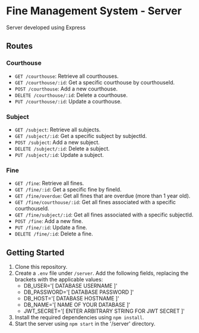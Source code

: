 # Fine Management System - Server

Server developed using Express

## Routes

### Courthouse

- `GET /courthouse`: Retrieve all courthouses.
- `GET /courthouse/:id`: Get a specific courthouse by courthouseId.
- `POST /courthouse`: Add a new courthouse.
- `DELETE /courthouse/:id`: Delete a courthouse.
- `PUT /courthouse/:id`: Update a courthouse.

### Subject

- `GET /subject`: Retrieve all subjects.
- `GET /subject/:id`: Get a specific subject by subjectId.
- `POST /subject`: Add a new subject.
- `DELETE /subject/:id`: Delete a subject.
- `PUT /subject/:id`: Update a subject.

### Fine

- `GET /fine`: Retrieve all fines.
- `GET /fine/:id`: Get a specific fine by fineId.
- `GET /fine/overdue`: Get all fines that are overdue (more than 1 year old).
- `GET /fine/courthouse/:id`: Get all fines associated with a specific courthouseId.
- `GET /fine/subject/:id`: Get all fines associated with a specific subjectId.
- `POST /fine`: Add a new fine.
- `PUT /fine/:id`: Update a fine.
- `DELETE /fine/:id`: Delete a fine.

## Getting Started

1. Clone this repository.
2. Create a `.env` file under `/server`. Add the following fields, replacing the brackets with the applicable values:
   - DB_USER='[ DATABASE USERNAME ]'
   - DB_PASSWORD='[ DATABASE PASSWORD ]'
   - DB_HOST='[ DATABASE HOSTNAME ]'
   - DB_NAME='[ NAME OF YOUR DATABASE ]'
   - JWT_SECRET='[ ENTER ARBITRARY STRING FOR JWT SECRET ]'
3. Install the required dependencies using `npm install`.
4. Start the server using `npm start` in the '/server' directory.
